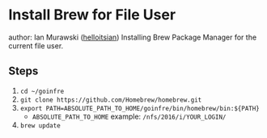 # Install Brew for File User
author: Ian Murawski ([helloitsian](https://www.github.com/helloitsian))
Installing Brew Package Manager for the current file user.

## Steps

1. `cd ~/goinfre`
2. `git clone https://github.com/Homebrew/homebrew.git`
3. `export PATH=ABSOLUTE_PATH_TO_HOME/goinfre/bin/homebrew/bin:${PATH}`
	* `ABSOLUTE_PATH_TO_HOME` example: `/nfs/2016/i/YOUR_LOGIN/`
4. `brew update`

